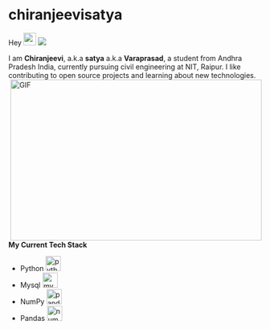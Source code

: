 
# chiranjeevisatya
Hey <img src="https://media.giphy.com/media/hvRJCLFzcasrR4ia7z/giphy.gif" width="25px"> ![](https://visitor-badge.glitch.me/badge?page_id=satyaram413.satyaram413)

I am **Chiranjeevi**, a.k.a **satya** a.k.a **Varaprasad**, a student from Andhra Pradesh India, currently pursuing civil engineering at NIT, Raipur. I like contributing to open source projects and learning about new technologies. <br />
<img align="right" alt="GIF" src="https://github.com/abhisheknaiidu/abhisheknaiidu/blob/master/code.gif?raw=true" width="500" height="320" />

**My Current Tech Stack**
- Python <img src="https://cdn.jsdelivr.net/gh/devicons/devicon/icons/python/python-original.svg" height="30" alt="python logo"  />
  <img width="12" />
- Mysql <img src="https://cdn.jsdelivr.net/gh/devicons/devicon/icons/mysql/mysql-original.svg" height="30" alt="mysql logo"  />
  <img width="12" />
- NumPy <img src="https://cdn.jsdelivr.net/gh/devicons/devicon/icons/pandas/pandas-original.svg" height="30" alt="pandas logo"  />
  <img width="12" />
- Pandas <img src="https://cdn.jsdelivr.net/gh/devicons/devicon/icons/numpy/numpy-original.svg" height="30" alt="numpy logo"  />
